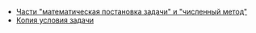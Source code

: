 -  [Части "математическая постановка задачи" и "численный метод"](https://docs.google.com/document/d/1yJ9DMjvC3wu9AfAU4ENC8eFZgz_kq7e430SLJj0Sjt8/edit?usp=sharing)
-  [Копия условия задачи](https://docs.google.com/document/d/1Y_SM1xSkq_DAGMlGw02bsXH4HyZxXd_Z/edit?usp=sharing&ouid=110237950124914475014&rtpof=true&sd=true)
